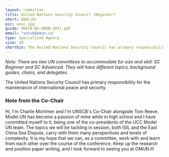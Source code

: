 ```yaml
---
layout: committee
title: United Nations Security Council (Beginner)
short: UNSC(b)
pic: unsc.jpg
guide: UNSCB-BG-OMUN-2017.pdf
email: "unscb@omun.ca"
type: Specialized Agency
size: 20
shortbio: The United Nations Security Council has primary responsibility for the maintenance of international peace and security.
---
```


*Note: There are two UN committees to accommodate for size and skill: SC Beginner and SC Advanced. They will have different topics, background guides, chairs, and delegates.*

The United Nations Security Council has primary responsibility for the maintenance of international peace and security.

### Note from the Co-Chair

Hi, I'm Charlie Mortimer and I'm UNSCB's Co-Chair alongside Tom Reeve. Model UN has become a passion of mine while in high school and I have committed myself to it, being one of the co-presidents of the UCC Model UN team. The topics we will be tackling in session, both ISIL and the East China Sea Dispute, carry with them many perspectives and levels of complexity. It is my hope that we can, as a committee, work with and learn from each other over the course of the conference. Keep up the research and position paper writing, and I look forward to seeing you at OMUN II!
